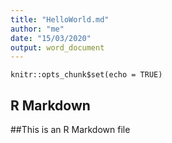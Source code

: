 ```yaml
---
title: "HelloWorld.md"
author: "me"
date: "15/03/2020"
output: word_document
---
```


```{r setup, include=FALSE}
knitr::opts_chunk$set(echo = TRUE)
```

## R Markdown

##This is an R Markdown file